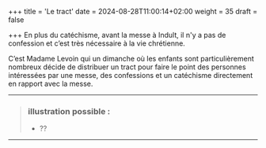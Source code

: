 +++
title = 'Le tract'
date = 2024-08-28T11:00:14+02:00
weight = 35
draft = false

+++
En plus du catéchisme, avant la messe à Indult, il n'y a pas de confession et c’est très nécessaire à la vie chrétienne. 

C’est Madame Levoin qui un dimanche où les enfants sont particulièrement nombreux décide de distribuer un tract pour faire le point des personnes intéressées par une messe, des confessions et un catéchisme directement en rapport avec la messe.

 ***
>  ### illustration possible :
> - ??
>
***
 